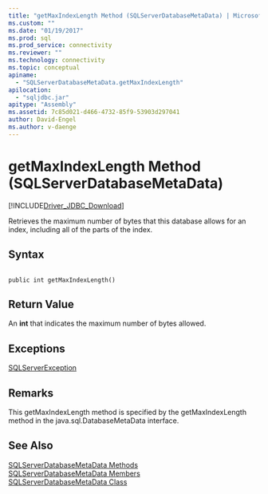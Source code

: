 ```yaml
---
title: "getMaxIndexLength Method (SQLServerDatabaseMetaData) | Microsoft Docs"
ms.custom: ""
ms.date: "01/19/2017"
ms.prod: sql
ms.prod_service: connectivity
ms.reviewer: ""
ms.technology: connectivity
ms.topic: conceptual
apiname: 
  - "SQLServerDatabaseMetaData.getMaxIndexLength"
apilocation: 
  - "sqljdbc.jar"
apitype: "Assembly"
ms.assetid: 7c85d021-d466-4732-85f9-53903d297041
author: David-Engel
ms.author: v-daenge
---
```

# getMaxIndexLength Method (SQLServerDatabaseMetaData)
[!INCLUDE[Driver_JDBC_Download](../../../includes/driver_jdbc_download.md)]

  Retrieves the maximum number of bytes that this database allows for an index, including all of the parts of the index.  
  
## Syntax  
  
```  
  
public int getMaxIndexLength()  
```  
  
## Return Value  
 An **int** that indicates the maximum number of bytes allowed.  
  
## Exceptions  
 [SQLServerException](../../../connect/jdbc/reference/sqlserverexception-class.md)  
  
## Remarks  
 This getMaxIndexLength method is specified by the getMaxIndexLength method in the java.sql.DatabaseMetaData interface.  
  
## See Also  
 [SQLServerDatabaseMetaData Methods](../../../connect/jdbc/reference/sqlserverdatabasemetadata-methods.md)   
 [SQLServerDatabaseMetaData Members](../../../connect/jdbc/reference/sqlserverdatabasemetadata-members.md)   
 [SQLServerDatabaseMetaData Class](../../../connect/jdbc/reference/sqlserverdatabasemetadata-class.md)  
  
  
